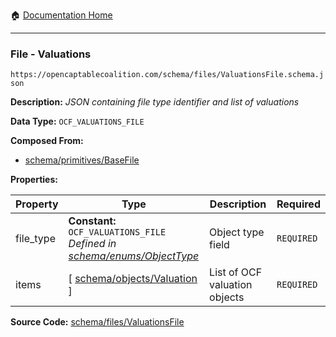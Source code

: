 :house: [Documentation Home](/README.md)

---

### File - Valuations

`https://opencaptablecoalition.com/schema/files/ValuationsFile.schema.json`

**Description:** _JSON containing file type identifier and list of valuations_

**Data Type:** `OCF_VALUATIONS_FILE`

**Composed From:**

- [schema/primitives/BaseFile](/docs/schema/primitives/BaseFile.md)

**Properties:**

| Property  | Type                                                                                                             | Description                   | Required   |
| --------- | ---------------------------------------------------------------------------------------------------------------- | ----------------------------- | ---------- |
| file_type | **Constant:** `OCF_VALUATIONS_FILE`</br>_Defined in [schema/enums/ObjectType](/docs/schema/enums/ObjectType.md)_ | Object type field             | `REQUIRED` |
| items     | [ [schema/objects/Valuation](/docs/schema/objects/Valuation.md) ]                                                | List of OCF valuation objects | `REQUIRED` |

**Source Code:** [schema/files/ValuationsFile](/schema/files/ValuationsFile.schema.json)

